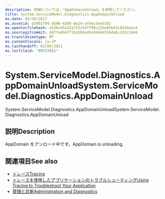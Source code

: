 ```yaml
---
description: 詳細については、「AppDomainUnload」を参照してください。
title: System.ServiceModel.Diagnostics.AppDomainUnload
ms.date: 03/30/2017
ms.assetid: d3901f94-db06-4309-8e24-afdec5eeb102
ms.openlocfilehash: e338c65a32a725c54f799c22be05bd3c8416eec4
ms.sourcegitcommit: ddf7edb67715a5b9a45e3dd44536dabc153c1de0
ms.translationtype: MT
ms.contentlocale: ja-JP
ms.lasthandoff: 02/06/2021
ms.locfileid: "99727431"
---
```

# <a name="systemservicemodeldiagnosticsappdomainunload"></a><span data-ttu-id="ecbc2-103">System.ServiceModel.Diagnostics.AppDomainUnload</span><span class="sxs-lookup"><span data-stu-id="ecbc2-103">System.ServiceModel.Diagnostics.AppDomainUnload</span></span>

<span data-ttu-id="ecbc2-104">System.ServiceModel.Diagnostics.AppDomainUnload</span><span class="sxs-lookup"><span data-stu-id="ecbc2-104">System.ServiceModel.Diagnostics.AppDomainUnload</span></span>  
  
## <a name="description"></a><span data-ttu-id="ecbc2-105">説明</span><span class="sxs-lookup"><span data-stu-id="ecbc2-105">Description</span></span>  

 <span data-ttu-id="ecbc2-106">AppDomain をアンロード中です。</span><span class="sxs-lookup"><span data-stu-id="ecbc2-106">AppDomain is unloading.</span></span>  
  
## <a name="see-also"></a><span data-ttu-id="ecbc2-107">関連項目</span><span class="sxs-lookup"><span data-stu-id="ecbc2-107">See also</span></span>

- [<span data-ttu-id="ecbc2-108">トレース</span><span class="sxs-lookup"><span data-stu-id="ecbc2-108">Tracing</span></span>](index.md)
- [<span data-ttu-id="ecbc2-109">トレースを使用したアプリケーションのトラブルシューティング</span><span class="sxs-lookup"><span data-stu-id="ecbc2-109">Using Tracing to Troubleshoot Your Application</span></span>](using-tracing-to-troubleshoot-your-application.md)
- [<span data-ttu-id="ecbc2-110">管理と診断</span><span class="sxs-lookup"><span data-stu-id="ecbc2-110">Administration and Diagnostics</span></span>](../index.md)
